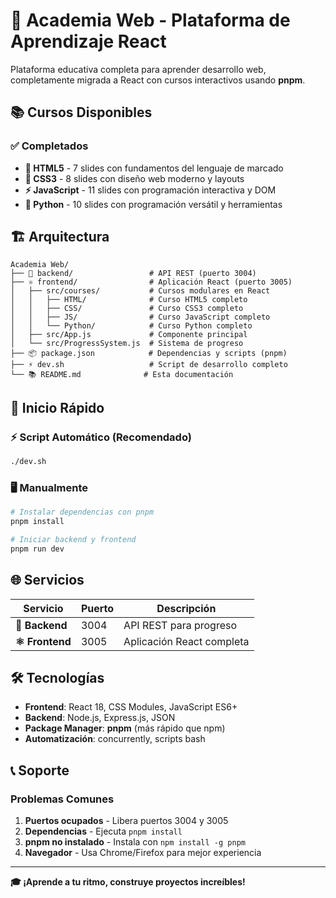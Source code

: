 # 🚀 Academia Web - Plataforma de Aprendizaje React

Plataforma educativa completa para aprender desarrollo web, completamente migrada a React con cursos interactivos usando **pnpm**.

## 📚 Cursos Disponibles

### ✅ Completados
- **📄 HTML5** - 7 slides con fundamentos del lenguaje de marcado
- **🎨 CSS3** - 8 slides con diseño web moderno y layouts
- **⚡ JavaScript** - 11 slides con programación interactiva y DOM
- **🐍 Python** - 10 slides con programación versátil y herramientas

## 🏗️ Arquitectura

```
Academia Web/
├── 🔧 backend/                 # API REST (puerto 3004)
├── ⚛️ frontend/                # Aplicación React (puerto 3005)
│   ├── src/courses/           # Cursos modulares en React
│   │   ├── HTML/              # Curso HTML5 completo
│   │   ├── CSS/               # Curso CSS3 completo
│   │   ├── JS/                # Curso JavaScript completo
│   │   └── Python/            # Curso Python completo
│   ├── src/App.js             # Componente principal
│   └── src/ProgressSystem.js  # Sistema de progreso
├── 📦 package.json            # Dependencias y scripts (pnpm)
├── ⚡ dev.sh                   # Script de desarrollo completo
└── 📚 README.md              # Esta documentación
```

## 🚀 Inicio Rápido

### ⚡ Script Automático (Recomendado)
```bash
./dev.sh
```

### 🖥️ Manualmente
```bash
# Instalar dependencias con pnpm
pnpm install

# Iniciar backend y frontend
pnpm run dev
```

## 🌐 Servicios

| Servicio | Puerto | Descripción |
|----------|--------|-------------|
| **🔧 Backend** | 3004 | API REST para progreso |
| **⚛️ Frontend** | 3005 | Aplicación React completa |

## 🛠️ Tecnologías

- **Frontend**: React 18, CSS Modules, JavaScript ES6+
- **Backend**: Node.js, Express.js, JSON
- **Package Manager**: **pnpm** (más rápido que npm)
- **Automatización**: concurrently, scripts bash

## 📞 Soporte

### Problemas Comunes
1. **Puertos ocupados** - Libera puertos 3004 y 3005
2. **Dependencias** - Ejecuta `pnpm install`
3. **pnpm no instalado** - Instala con `npm install -g pnpm`
4. **Navegador** - Usa Chrome/Firefox para mejor experiencia

---

**🎓 ¡Aprende a tu ritmo, construye proyectos increíbles!**

